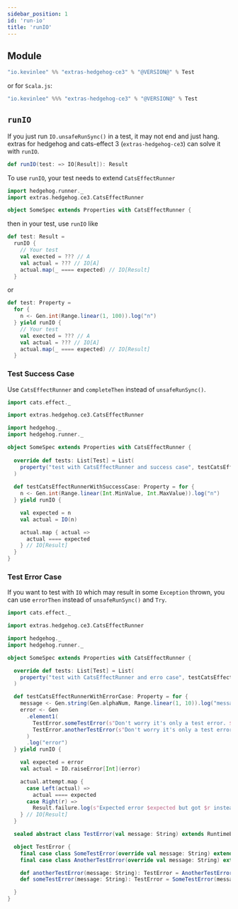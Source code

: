 ```yaml
---
sidebar_position: 1
id: 'run-io'
title: 'runIO'
---
```


## Module

```scala
"io.kevinlee" %% "extras-hedgehog-ce3" % "@VERSION@" % Test
```
or for `Scala.js`:
```scala
"io.kevinlee" %%% "extras-hedgehog-ce3" % "@VERSION@" % Test
```

## `runIO`

If you just run `IO.unsafeRunSync()` in a test, it may not end and just hang. extras for hedgehog and cats-effect 3 (`extras-hedgehog-ce3`) can solve it with `runIO`.

```scala
def runIO(test: => IO[Result]): Result
```

To use `runIO`, your test needs to extend `CatsEffectRunner`
```scala
import hedgehog.runner._
import extras.hedgehog.ce3.CatsEffectRunner

object SomeSpec extends Properties with CatsEffectRunner {
```
then in your test, use `runIO` like
```scala {2}
def test: Result = 
  runIO {
    // Your test
    val exected = ??? // A
    val actual = ??? // IO[A]
    actual.map(_ ==== expected) // IO[Result]
  }
```
or
```scala {4}
def test: Property =
  for {
    n <- Gen.int(Range.linear(1, 100)).log("n")
  } yield runIO {
    // Your test
    val exected = ??? // A
    val actual = ??? // IO[A]
    actual.map(_ ==== expected) // IO[Result]
  }
```


### Test Success Case
Use `CatsEffectRunner` and `completeThen` instead of `unsafeRunSync()`.

```scala {8,16,21-23} mdoc:reset-object
import cats.effect._

import extras.hedgehog.ce3.CatsEffectRunner

import hedgehog._
import hedgehog.runner._

object SomeSpec extends Properties with CatsEffectRunner {
  
  override def tests: List[Test] = List(
    property("test with CatsEffectRunner and success case", testCatsEffectRunnerWithSuccessCase)
  )
  
  def testCatsEffectRunnerWithSuccessCase: Property = for {
    n <- Gen.int(Range.linear(Int.MinValue, Int.MaxValue)).log("n")
  } yield runIO {

    val expected = n
    val actual = IO(n)

    actual.map { actual =>
      actual ==== expected
    } // IO[Result]
  }
}

```

### Test Error Case
If you want to test with `IO` which may result in some `Exception` thrown, you can use `errorThen` instead of `unsafeRunSync()` and `Try`.

```scala {8,22,27-32} mdoc:reset-object
import cats.effect._

import extras.hedgehog.ce3.CatsEffectRunner

import hedgehog._
import hedgehog.runner._

object SomeSpec extends Properties with CatsEffectRunner {

  override def tests: List[Test] = List(
    property("test with CatsEffectRunner and erro case", testCatsEffectRunnerWithErrorCase)
  )

  def testCatsEffectRunnerWithErrorCase: Property = for {
    message <- Gen.string(Gen.alphaNum, Range.linear(1, 10)).log("message")
    error <- Gen
      .element1(
        TestError.someTestError(s"Don't worry it's only a test error. $message"),
        TestError.anotherTestError(s"Don't worry it's only a test error. $message")
      )
      .log("error")
  } yield runIO {

    val expected = error
    val actual = IO.raiseError[Int](error)

    actual.attempt.map {
      case Left(actual) =>
        actual ==== expected
      case Right(r) =>
        Result.failure.log(s"Expected error $expected but got $r instead.")
    } // IO[Result]
  }

  sealed abstract class TestError(val message: String) extends RuntimeException(message)

  object TestError {
    final case class SomeTestError(override val message: String) extends TestError(message)
    final case class AnotherTestError(override val message: String) extends TestError(message)

    def anotherTestError(message: String): TestError = AnotherTestError(message)
    def someTestError(message: String): TestError = SomeTestError(message)

  }
}
```

